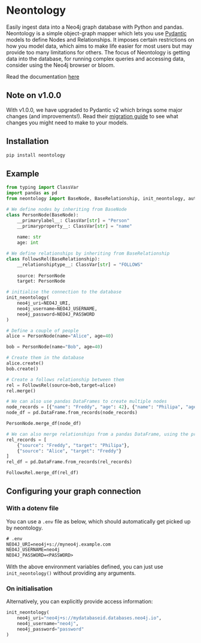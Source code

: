 # Neontology

Easily ingest data into a Neo4j graph database with Python and pandas. Neontology is a simple object-graph mapper which lets you use [Pydantic](https://pydantic-docs.helpmanual.io/) models to define Nodes and Relationships. It imposes certain restrictions on how you model data, which aims to make life easier for most users but may provide too many limitations for others. The focus of Neontology is getting data into the database, for running complex queries and accessing data, consider using the Neo4j browser or bloom.

Read the documentation [here](https://neontology.readthedocs.io/en/latest/)

## Note on v1.0.0

With v1.0.0, we have upgraded to Pydantic v2 which brings some major changes (and improvements!). Read their [migration guide](https://docs.pydantic.dev/2.0/migration/) to see what changes you might need to make to your models.

## Installation

```bash
pip install neontology
```

## Example

```python
from typing import ClassVar
import pandas as pd
from neontology import BaseNode, BaseRelationship, init_neontology, auto_constrain

# We define nodes by inheriting from BaseNode
class PersonNode(BaseNode):
    __primarylabel__: ClassVar[str] = "Person"
    __primaryproperty__: ClassVar[str] = "name"
    
    name: str
    age: int

# We define relationships by inheriting from BaseRelationship
class FollowsRel(BaseRelationship):
    __relationshiptype__: ClassVar[str] = "FOLLOWS"
    
    source: PersonNode
    target: PersonNode

# initialise the connection to the database
init_neontology(
    neo4j_uri=NEO4J_URI,
    neo4j_username=NEO4J_USERNAME,
    neo4j_password=NEO4J_PASSWORD
)   

# Define a couple of people
alice = PersonNode(name="Alice", age=40)

bob = PersonNode(name="Bob", age=40)

# Create them in the database
alice.create()
bob.create()

# Create a follows relationship between them
rel = FollowsRel(source=bob,target=alice)
rel.merge()

# We can also use pandas DataFrames to create multiple nodes
node_records = [{"name": "Freddy", "age": 42}, {"name": "Philipa", "age":42}]
node_df = pd.DataFrame.from_records(node_records)

PersonNode.merge_df(node_df)

# We can also merge relationships from a pandas DataFrame, using the primary property values of the nodes
rel_records = [
    {"source": "Freddy", "target": "Philipa"},
    {"source": "Alice", "target": "Freddy"}
]
rel_df = pd.DataFrame.from_records(rel_records)

FollowsRel.merge_df(rel_df)
```

## Configuring your graph connection

### With a dotenv file

You can use a `.env` file as below, which should automatically get picked up by neontology.

```txt
# .env
NEO4J_URI=neo4j+s://myneo4j.example.com
NEO4J_USERNAME=neo4j
NEO4J_PASSWORD=<PASSWORD>
```

With the above environment variables defined, you can just use `init_neontology()` without providing any arguments.

### On initialisation

Alternatively, you can explicitly provide access information:

```python
init_neontology(
    neo4j_uri="neo4j+s://mydatabaseid.databases.neo4j.io",
    neo4j_username="neo4j",
    neo4j_password="password"
)
```
